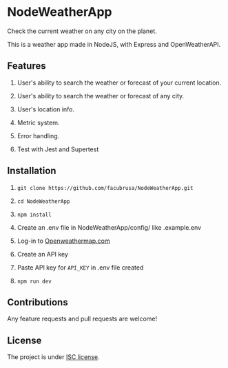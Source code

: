 # NodeWeatherApp

Check the current weather on any city on the planet.

This is a weather app made in NodeJS, with Express and OpenWeatherAPI.

## Features

1. User's ability to search the weather or forecast of your current location.

2. User's ability to search the weather or forecast of any city.

3. User's location info.

4. Metric system.

5. Error handling.

6. Test with Jest and Supertest


## Installation

1. `git clone https://github.com/facubrusa/NodeWeatherApp.git`

2. `cd NodeWeatherApp`

3. `npm install`

4. Create an .env file in NodeWeatherApp/config/ like .example.env

4. Log-in to [Openweathermap.com](https://openweathermap.org/)

5. Create an API key

7. Paste API key for `API_KEY` in .env file created

8. `npm run dev`

## Contributions

Any feature requests and pull requests are welcome!

## License

The project is under [ISC license](https://choosealicense.com/licenses/isc/).

